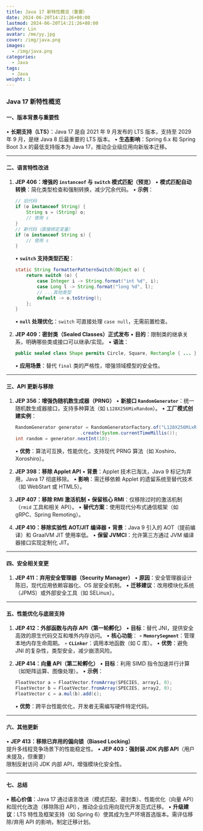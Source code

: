 ```yaml
---
title: Java 17 新特性概览（重要）
date: 2024-06-20T14:21:26+08:00
lastmod: 2024-06-20T14:21:26+08:00
author: Lin
avatar: /me/yy.jpg
cover: /img/java.png
images:
  - /img/java.png
categories:
  - Java
tags:
  - Java
weight: 1
---
```


### Java 17 新特性概览

#### **一、版本背景与重要性**
• **长期支持（LTS）**：Java 17 是自 2021 年 9 月发布的 LTS 版本，支持至 2029 年 9 月，是继 Java 8 后最重要的 LTS 版本。
• **生态影响**：Spring 6.x 和 Spring Boot 3.x 的最低支持版本为 Java 17，推动企业级应用向新版本迁移。

---

#### **二、语言特性改进**
1. **JEP 406：增强的 `instanceof` 与 `switch` 模式匹配（预览）**
   • **模式匹配自动转换**：简化类型检查和强制转换，减少冗余代码。
   • **示例**：
     ```java
     // 旧代码
     if (o instanceof String) {
         String s = (String) o;
         // 使用 s
     }
     // 新代码（直接绑定变量）
     if (o instanceof String s) {
         // 使用 s
     }
     ```
   • **`switch` 支持类型匹配**：
     ```java
     static String formatterPatternSwitch(Object o) {
         return switch (o) {
             case Integer i -> String.format("int %d", i);
             case Long l -> String.format("long %d", l);
             // ...其他类型
             default -> o.toString();
         };
     }
     ```
   • **`null` 处理优化**：`switch` 可直接处理 `case null`，无需前置检查。

2. **JEP 409：密封类（Sealed Classes）正式发布**
   • **目的**：限制类的继承关系，明确哪些类或接口可以继承/实现。
   • **语法**：
     ```java
     public sealed class Shape permits Circle, Square, Rectangle { ... }
     ```
   • **应用场景**：替代 `final` 类的严格性，增强领域模型的安全性。

---

#### **三、API 更新与移除**
1. **JEP 356：增强伪随机数生成器（PRNG）**
   • **新接口 `RandomGenerator`**：统一随机数生成器接口，支持多种算法（如 `L128X256MixRandom`）。
   • **工厂模式创建实例**：
     ```java
     RandomGenerator generator = RandomGeneratorFactory.of("L128X256MixRandom")
                             .create(System.currentTimeMillis());
     int random = generator.nextInt(10);
     ```
   • **优势**：算法可互换，性能优化，支持现代 PRNG 算法（如 Xoshiro、Xoroshiro）。

2. **JEP 398：移除 Applet API**
   • **背景**：Applet 技术已淘汰，Java 9 标记为弃用，Java 17 彻底移除。
   • **影响**：需迁移依赖 Applet 的遗留系统至替代技术（如 WebStart 或 HTML5）。

3. **JEP 407：移除 RMI 激活机制**
   • **保留核心 RMI**：仅移除过时的激活机制（`rmid` 工具和相关 API）。
   • **替代方案**：使用现代分布式通信框架（如 gRPC、Spring Remoting）。

4. **JEP 410：移除实验性 AOT/JIT 编译器**
   • **背景**：Java 9 引入的 AOT（提前编译）和 GraalVM JIT 使用率低。
   • **保留 JVMCI**：允许第三方通过 JVM 编译器接口实现定制化 JIT。

---

#### **四、安全相关变更**
1. **JEP 411：弃用安全管理器（Security Manager）**
   • **原因**：安全管理器设计陈旧，现代应用依赖容器化、OS 层安全机制。
   • **迁移建议**：改用模块化系统（JPMS）或外部安全工具（如 SELinux）。

---

#### **五、性能优化与底层支持**
1. **JEP 412：外部函数与内存 API（第一轮孵化）**
   • **目标**：替代 JNI，提供安全高效的原生代码交互和堆外内存访问。
   • **核心功能**：
     ◦ **`MemorySegment`**：管理本地内存生命周期。
     ◦ **`CLinker`**：调用本地函数（如 C 库）。
   • **优势**：避免 JNI 的复杂性，类型安全，减少崩溃风险。

2. **JEP 414：向量 API（第二轮孵化）**
   • **目标**：利用 SIMD 指令加速并行计算（如矩阵运算、图像处理）。
   • **示例**：
     ```java
     FloatVector a = FloatVector.fromArray(SPECIES, array1, 0);
     FloatVector b = FloatVector.fromArray(SPECIES, array2, 0);
     FloatVector c = a.mul(b).add(c);
     ```
   • **优势**：跨平台性能优化，开发者无需编写硬件特定代码。

---

#### **六、其他更新**
• **JEP 413：移除已弃用的偏向锁（Biased Locking）**  
  提升多线程竞争场景下的性能稳定性。
• **JEP 403：强封装 JDK 内部 API**（用户未提及，但重要）  
  限制反射访问 JDK 内部 API，增强模块化安全性。

---

#### **七、总结**
• **核心价值**：Java 17 通过语言改进（模式匹配、密封类）、性能优化（向量 API）和现代化改造（移除陈旧 API），推动企业应用向现代开发范式迁移。
• **升级建议**：LTS 特性及框架支持（如 Spring 6）使其成为生产环境首选版本。需评估移除/弃用 API 的影响，制定迁移计划。
